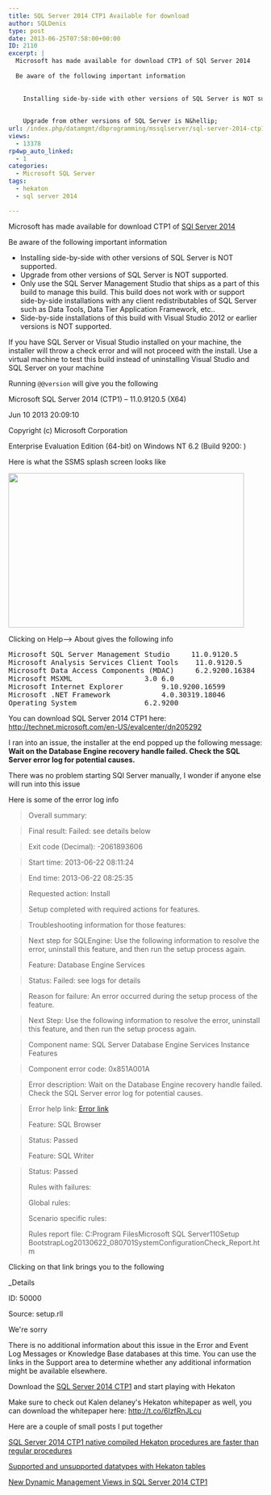 ```yaml
---
title: SQL Server 2014 CTP1 Available for download
author: SQLDenis
type: post
date: 2013-06-25T07:58:00+00:00
ID: 2110
excerpt: |
  Microsoft has made available for download CTP1 of SQl Server 2014
  
  Be aware of the following important information
  
  
    Installing side-by-side with other versions of SQL Server is NOT supported.
  
  
    Upgrade from other versions of SQL Server is N&hellip;
url: /index.php/datamgmt/dbprogramming/mssqlserver/sql-server-2014-ctp1-available/
views:
  - 13378
rp4wp_auto_linked:
  - 1
categories:
  - Microsoft SQL Server
tags:
  - hekaton
  - sql server 2014

---
```

Microsoft has made available for download CTP1 of [SQl Server 2014][1]

Be aware of the following important information

  * Installing side-by-side with other versions of SQL Server is NOT supported.
  * Upgrade from other versions of SQL Server is NOT supported.
  * Only use the SQL Server Management Studio that ships as a part of this build to manage this build. This build does not work with or support side-by-side installations with any client redistributables of SQL Server such as Data Tools, Data Tier Application Framework, etc..
  * Side-by-side installations of this build with Visual Studio 2012 or earlier versions is NOT supported.

If you have SQL Server or Visual Studio installed on your machine, the installer will throw a check error and will not proceed with the install. Use a virtual machine to test this build instead of uninstalling Visual Studio and SQL Server on your machine

Running `@@version` will give you the following

Microsoft SQL Server 2014 (CTP1) – 11.0.9120.5 (X64)
	  
Jun 10 2013 20:09:10
	  
Copyright (c) Microsoft Corporation
	  
Enterprise Evaluation Edition (64-bit) on Windows NT 6.2 <x64> (Build 9200: )

Here is what the SSMS splash screen looks like
  
[<img alt="" src="https://lessthandot.z19.web.core.windows.net/wp-content/uploads/blogs/DataMgmt/Denis/SQL2013/SSMS2014Startup.PNG?mtime=1371999115" width="467" height="306" />][2]

Clicking on Help–> About gives the following info

<pre>Microsoft SQL Server Management Studio		11.0.9120.5
Microsoft Analysis Services Client Tools	11.0.9120.5
Microsoft Data Access Components (MDAC)		6.2.9200.16384
Microsoft MSXML					3.0 6.0 
Microsoft Internet Explorer			9.10.9200.16599
Microsoft .NET Framework			4.0.30319.18046
Operating System				6.2.9200</pre>

You can download SQL Server 2014 CTP1 here: http://technet.microsoft.com/en-US/evalcenter/dn205292

I ran into an issue, the installer at the end popped up the following message: **Wait on the Database Engine recovery handle failed. Check the SQL Server error log for potential causes.**

There was no problem starting SQl Server manually, I wonder if anyone else will run into this issue

Here is some of the error log info

> Overall summary:
    
> Final result: Failed: see details below
    
> Exit code (Decimal): -2061893606
    
> Start time: 2013-06-22 08:11:24
    
> End time: 2013-06-22 08:25:35
    
> Requested action: Install
> 
> Setup completed with required actions for features.
  
> Troubleshooting information for those features:
    
> Next step for SQLEngine: Use the following information to resolve the error, uninstall this feature, and then run the setup process again.
> 
> Feature: Database Engine Services
    
> Status: Failed: see logs for details
    
> Reason for failure: An error occurred during the setup process of the feature.
    
> Next Step: Use the following information to resolve the error, uninstall this feature, and then run the setup process again.
    
> Component name: SQL Server Database Engine Services Instance Features
    
> Component error code: 0x851A001A
    
> Error description: Wait on the Database Engine recovery handle failed. Check the SQL Server error log for potential causes.
    
> Error help link: [Error link][3]
> 
> Feature: SQL Browser
    
> Status: Passed
> 
> Feature: SQL Writer
    
> Status: Passed
> 
> Rules with failures:
> 
> Global rules:
> 
> Scenario specific rules:
> 
> Rules report file: C:Program FilesMicrosoft SQL Server110Setup BootstrapLog20130622\_080701SystemConfigurationCheck\_Report.htm 

Clicking on that link brings you to the following

_Details
  
ID: 50000
  
Source: setup.rll </p> 

We're sorry
  
There is no additional information about this issue in the Error and Event Log Messages or Knowledge Base databases at this time. You can use the links in the Support area to determine whether any additional information might be available elsewhere.</em>

Download the [SQL Server 2014 CTP1][1] and start playing with Hekaton
  
Make sure to check out Kalen delaney's Hekaton whitepaper as well, you can download the whitepaper here: http://t.co/6IzfRnJLcu</x64>

Here are a couple of small posts I put together

[SQL Server 2014 CTP1 native compiled Hekaton procedures are faster than regular procedures][4]
  
[Supported and unsupported datatypes with Hekaton tables][5]
  
[New Dynamic Management Views in SQL Server 2014 CTP1][6]

 [1]: http://technet.microsoft.com/en-US/evalcenter/dn205292
 [2]: https://lessthandot.z19.web.core.windows.net/wp-content/uploads/blogs/DataMgmt/Denis/SQL2013/SSMS2014Startup.PNG?mtime=1371999115
 [3]: http://go.microsoft.com/fwlink?LinkId=20476&ProdName=Microsoft+SQL+Server&EvtSrc=setup.rll&EvtID=50000&ProdVer=11.0.9120.5&EvtType=0xD15B4EB2%400x4BDAF9BA%401306%4026&EvtType=0xD15B4EB2%400x4BDAF9BA%401306%4026
 [4]: /index.php/DataMgmt/DBProgramming/sql-server-2014-ctp1-native
 [5]: /index.php/DataMgmt/DBAdmin/MSSQLServerAdmin/supported-and-unsupported-datatypes-with
 [6]: /index.php/DataMgmt/DBAdmin/MSSQLServerAdmin/new-dynamic-management-views-in